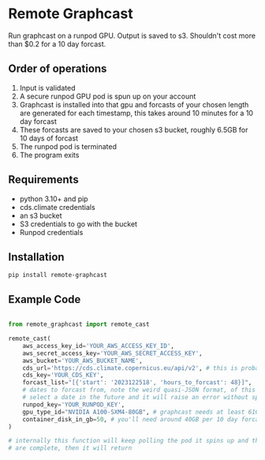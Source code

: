# Remote Graphcast

Run graphcast on a runpod GPU. Output is saved to s3. Shouldn't cost more than $0.2 for a 10 day forcast.

## Order of operations

1. Input is validated
2. A secure runpod GPU pod is spun up on your account
3. Graphcast is installed into that gpu and forcasts of your chosen length are generated for each timestamp, this takes around 10 minutes for a 10 day forcast
4. These forcasts are saved to your chosen s3 bucket, roughly 6.5GB for 10 days of forcast
5. The runpod pod is terminated
6. The program exits

## Requirements

- python 3.10+ and pip
- cds.climate credentials
- an s3 bucket
- S3 credentials to go with the bucket
- Runpod credentials

## Installation

`pip install remote-graphcast`

## Example Code

```python

from remote_graphcast import remote_cast

remote_cast(
	aws_access_key_id='YOUR_AWS_ACCESS_KEY_ID',
	aws_secret_access_key='YOUR_AWS_SECRET_ACCESS_KEY',
	aws_bucket='YOUR_AWS_BUCKET_NAME',
	cds_url='https://cds.climate.copernicus.eu/api/v2', # this is probably your CDS URL 
	cds_key='YOUR_CDS_KEY',
	forcast_list="[{'start': '2023122518', 'hours_to_forcast': 48}]", 
	# dates to forcast from, note the weird quasi-JSON format, of this string, use single quotes instead of double quotes
	# select a date in the future and it will raise an error without spinning up anything
	runpod_key='YOUR_RUNPOD_KEY',
	gpu_type_id="NVIDIA A100-SXM4-80GB", # graphcast needs at least 61GB GPU ram
	container_disk_in_gb=50, # you'll need around 40GB per 10 day forcast + a healthy 10GB buffer
)

# internally this function will keep polling the pod it spins up and the s3 bucket until it sees that all forcasts 
# are complete, then it will return


```


